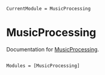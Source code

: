 ```@meta
CurrentModule = MusicProcessing
```

# MusicProcessing

Documentation for [MusicProcessing](https://github.com/JuliaMusic/MusicProcessing.jl).

```@index
```

```@autodocs
Modules = [MusicProcessing]
```
